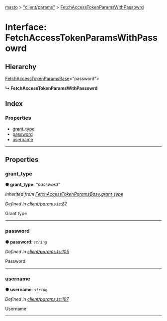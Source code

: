 [masto](../README.md) > ["client/params"](../modules/_client_params_.md) > [FetchAccessTokenParamsWithPassowrd](../interfaces/_client_params_.fetchaccesstokenparamswithpassowrd.md)

# Interface: FetchAccessTokenParamsWithPassowrd

## Hierarchy

 [FetchAccessTokenParamsBase](_client_params_.fetchaccesstokenparamsbase.md)<"password">

**↳ FetchAccessTokenParamsWithPassowrd**

## Index

### Properties

* [grant_type](_client_params_.fetchaccesstokenparamswithpassowrd.md#grant_type)
* [password](_client_params_.fetchaccesstokenparamswithpassowrd.md#password)
* [username](_client_params_.fetchaccesstokenparamswithpassowrd.md#username)

---

## Properties

<a id="grant_type"></a>

###  grant_type

**● grant_type**: *"password"*

*Inherited from [FetchAccessTokenParamsBase](_client_params_.fetchaccesstokenparamsbase.md).[grant_type](_client_params_.fetchaccesstokenparamsbase.md#grant_type)*

*Defined in [client/params.ts:87](https://github.com/neet/masto.js/blob/84b2118/src/client/params.ts#L87)*

Grant type

___
<a id="password"></a>

###  password

**● password**: *`string`*

*Defined in [client/params.ts:105](https://github.com/neet/masto.js/blob/84b2118/src/client/params.ts#L105)*

Password

___
<a id="username"></a>

###  username

**● username**: *`string`*

*Defined in [client/params.ts:107](https://github.com/neet/masto.js/blob/84b2118/src/client/params.ts#L107)*

Username

___

